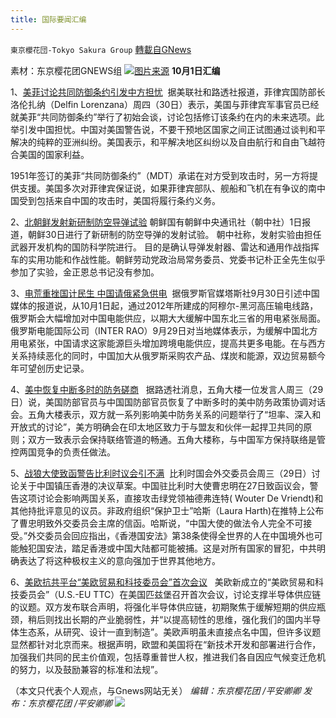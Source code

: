 ```yaml
---
title: 国际要闻汇编
---
```

`東京櫻花団-Tokyo Sakura Group` [轉載自GNews](https://gnews.org/zh-hans/1566232/)

素材：东京樱花团GNEWS组
![](https://lh6.googleusercontent.com/m4gfI1-v66w_j4nIqk4Ooci3731ehEAHt7K1NtAGgIZyjTgZrqoFYkoTkisDXj1QZd0dwub-Y6W7WriVwljAMiTf2sknpDu2hgiosPVQy2_10IRG4szimeeVnVP6Ml5gV8zirr8Z=s0)[图片来源](https://www.voachinese.com/a/us-philippines-to-revise-treay-20210930/6252297.html)
**10月1日汇编**

1、[美菲讨论共同防御条约引发中方担忧](https://www.voachinese.com/a/us-philippines-to-revise-treay-20210930/6252297.html) 
据美联社和路透社报道，菲律宾国防部长洛伦扎纳（Delfin Lorenzana）周四（30日）表示，美国与菲律宾军事官员已经就美菲“共同防御条约”举行了初始会谈，讨论包括修订该条约在内的未来选项。此举引发中国担忧。中国对美国警告说，不要干预地区国家之间正试图通过谈判和平解决的纯粹的亚洲纠纷。美国表示，和平解决地区纠纷以及自由航行和自由飞越符合美国的国家利益。

1951年签订的美菲“共同防御条约”（MDT）承诺在对方受到攻击时，另一方将提供支援。美国多次对菲律宾保证说，如果菲律宾部队、舰船和飞机在有争议的南中国受到包括来自中国的攻击时，美国将履行条约义务。

2、[北朝鲜发射新研制防空导弹试验](https://news.yahoo.co.jp/articles/dfe5a6170522f71165d80b46696849d67e788ca4)
朝鲜国有朝鲜中央通讯社（朝中社）1日报道，朝鲜30日进行了新研制的防空导弹的发射试验。 朝中社称，发射实验由担任武器开发机构的国防科学院进行。 目的是确认导弹发射器、雷达和通用作战指挥车的实用功能和作战性能。朝鲜劳动党政治局常务委员、党委书记朴正全先生似乎参加了实验，金正恩总书记没有参加。

3、[电荒重挫国计民生 中国请俄紧急供电](https://www.voachinese.com/a/China-asked-russia-to-increase-power-supply-20210930/6251981.html) 
据俄罗斯官媒塔斯社9月30日引述中国媒体的报道说，从10月1日起，通过2012年所建成的阿穆尔-黑河高压输电线路，俄罗斯会大幅增加对中国电能供应，以期大大缓解中国东北三省的用电紧张局面。 俄罗斯电能国际公司（INTER RAO）9月29日对当地媒体表示，为缓解中国北方用电紧张，中国请求这家能源巨头增加跨境电能供应，提高共更多电能。在与西方关系持续恶化的同时，中国加大从俄罗斯采购农产品、煤炭和能源，双边贸易额今年可望创历史记录。

4、[美中恢复中断多时的防务磋商](https://www.voachinese.com/a/us-china-defense-talks-20210930/6251446.html)  
据路透社消息，五角大楼一位发言人周三（29日）说，美国防部官员与中国国防部官员恢复了中断多时的美中防务政策协调对话会。五角大楼表示，双方就一系列影响美中防务关系的问题举行了“坦率、深入和开放式的讨论”，美方明确会在印太地区致力于与盟友和伙伴一起捍卫共同的原则；双方一致表示会保持联络管道的畅通。五角大楼称，与中国军方保持联络是管控两国竞争的负责任做法。

5、[战狼大使致函警告比利时议会引不满](https://www.aboluowang.com/2021/1001/1653957.html) 
比利时国会外交委员会周三（29日）讨论关于中国镇压香港的决议草案。中国驻比利时大使曹忠明在27日致函议会，警告这项讨论会影响两国关系，直接攻击绿党领袖德弗连特( Wouter De Vriendt)和其他持批评意见的议员。非政府组织“保护卫士”哈斯（Laura Harth)在推特上公布了曹忠明致外交委员会主席的信函。哈斯说，“中国大使的做法令人完全不可接受。”外交委员会回应指出，《香港国安法》第38条使得全世界的人在中国境外也可能触犯国安法，踏足香港或中国大陆都可能被捕。这是对所有国家的冒犯，中共明确表达了将这种极权主义的意向强加于世界其他地方。

6、[美欧抗共平台“美欧贸易和科技委员会”首次会议](https://www.aboluowang.com/2021/1001/1653935.html)  
美欧新成立的“美欧贸易和科技委员会”（U.S.-EU TTC）在美国匹兹堡召开首次会议，讨论支撑半导体供应链的议题。双方发布联合声明，将强化半导体供应链，初期聚焦于缓解短期的供应瓶颈，稍后则找出长期的产业脆弱性，并“以提高韧性的思维，强化我们的国内半导体生态系，从研究、设计一直到制造”。美欧声明虽未直接点名中国，但许多议题显然都针对北京而来。根据声明，欧盟和美国将在“新技术开发和部署进行合作，加强我们共同的民主价值观，包括尊重普世人权，推进我们各自因应气候变迁危机的努力，以及鼓励兼容的标准和法规”。

（本文只代表个人观点，与Gnews网站无关）
*编辑：东京樱花团 /平安卿卿
发布：东京樱花团 /平安卿卿*
![](https://assets.gnews.org/wp-content/uploads/2021/09/image0-1-18.jpg)
